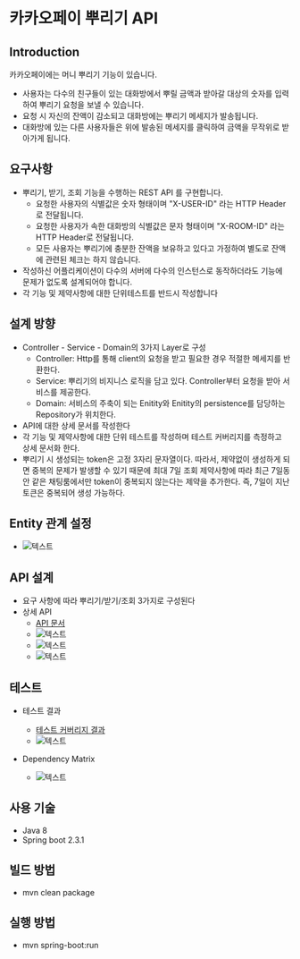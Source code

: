 # 카카오페이 뿌리기 API

## Introduction

카카오페이에는 머니 뿌리기 기능이 있습니다.
- 사용자는 다수의 친구들이 있는 대화방에서 뿌릴 금액과 받아갈 대상의 숫자를
입력하여 뿌리기 요청을 보낼 수 있습니다.
- 요청 시 자신의 잔액이 감소되고 대화방에는 뿌리기 메세지가 발송됩니다.
- 대화방에 있는 다른 사용자들은 위에 발송된 메세지를 클릭하여 금액을 무작위로
받아가게 됩니다.

## 요구사항

- 뿌리기, 받기, 조회 기능을 수행하는 REST API 를 구현합니다.
    - 요청한 사용자의 식별값은 숫자 형태이며 "X-USER-ID" 라는 HTTP Header로
전달됩니다.
    - 요청한 사용자가 속한 대화방의 식별값은 문자 형태이며 "X-ROOM-ID" 라는
HTTP Header로 전달됩니다.
    - 모든 사용자는 뿌리기에 충분한 잔액을 보유하고 있다고 가정하여 별도로
잔액에 관련된 체크는 하지 않습니다.
- 작성하신 어플리케이션이 다수의 서버에 다수의 인스턴스로 동작하더라도 기능에
문제가 없도록 설계되어야 합니다.
- 각 기능 및 제약사항에 대한 단위테스트를 반드시 작성합니다

## 설계 방향

- Controller - Service - Domain의 3가지 Layer로 구성 
    - Controller: Http를 통해 client의 요청을 받고 필요한 경우 적절한 메세지를 반환한다.
    - Service: 뿌리기의 비지니스 로직을 담고 있다. Controller부터 요청을 받아 서비스를 제공한다.
    - Domain: 서비스의 주축이 되는 Enitity와 Enitity의 persistence를 담당하는 Repository가 위치한다.
- API에 대한 상세 문서를 작성한다
- 각 기능 및 제약사항에 대한 단위 테스트를 작성하며 테스트 커버리지를 측정하고 상세 문서화 한다.
- 뿌리기 시 생성되는 token은 고정 3자리 문자열이다. 
따라서, 제약없이 생성하게 되면 중복의 문제가 발생할 수 있기 때문에 최대 7일 조회 제약사항에 따라 
최근 7일동안 같은 채팅룸에서만 token이 중복되지 않는다는 제약을 추가한다. 즉, 7일이 지난 토큰은 중복되어 생성 가능하다.

## Entity 관계 설정

- ![텍스트](er.png)
    
## API 설계

- 요구 사항에 따라 뿌리기/받기/조회 3가지로 구성된다
- 상세 API
    - [API 문서](https://github.com/v0o0v/kakaopayMoneyDistribution/blob/master/api-guide.html)
    - ![텍스트](api1.PNG)
    - ![텍스트](api2.PNG)
    - ![텍스트](api3.PNG)
   

## 테스트

- 테스트 결과
    - [테스트 커버리지 결과](https://github.com/v0o0v/kakaopayMoneyDistribution/blob/master/testCoverageAnalysis/index.html)
    - ![텍스트](testCoverage.PNG)
    
- Dependency Matrix
    
    - ![텍스트](dsm.PNG)
    
## 사용 기술
- Java 8
- Spring boot 2.3.1

## 빌드 방법
- mvn clean package

## 실행 방법
- mvn spring-boot:run 

    

    


